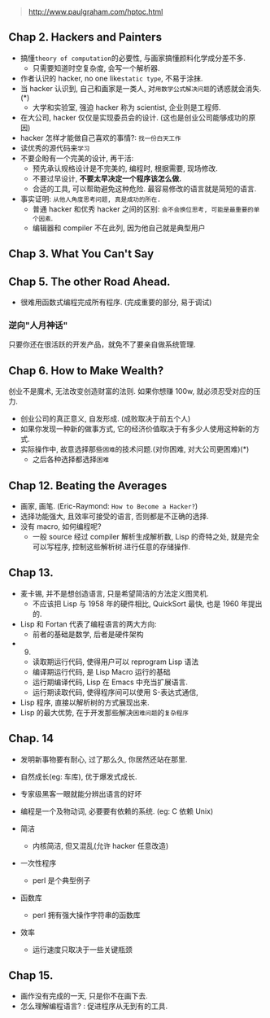 > http://www.paulgraham.com/hptoc.html

## Chap 2. Hackers and Painters

* 搞懂`theory of computation`的必要性, 与画家搞懂颜料化学成分差不多.
  * 只需要知道时空复杂度, 会写一个解析器.
* 作者认识的 hacker, no one like`static type`, 不易于涂抹.
* 当 hacker 认识到, 自己和画家是一类人, 对`用数学公式解决问题`的诱惑就会消失. (\*)
  * 大学和实验室, 强迫 hacker 称为 scientist, 企业则是工程师.
* 在大公司, hacker 仅仅是实现委员会的设计. (这也是创业公司能够成功的原因)
* hacker 怎样才能做自己喜欢的事情?: `找一份白天工作`
* 读优秀的源代码来`学习`
* 不要企盼有一个完美的设计, 再干活:
  * 预先承认规格设计是不完美的, 编程时, 根据需要, 现场修改.
  * 不要过早设计, **不要太早决定一个程序该怎么做.**
  * 合适的工具, 可以帮助避免这种危险. 最容易修改的语言就是简短的语言.
* 事实证明: `从他人角度思考问题, 真是成功的所在.`
  * 普通 hacker 和优秀 hacker 之间的区别: `会不会换位思考, 可能是最重要的单个因素`.
  * 编辑器和 compiler 不在此列, 因为他自己就是典型用户

## Chap 3. What You Can't Say

## Chap 5. The other Road Ahead.

* 很难用函数式编程完成所有程序. (完成重要的部分, 易于调试)

### 逆向"人月神话"

只要你还在很活跃的开发产品，就免不了要亲自做系统管理.

## Chap 6. How to Make Wealth?

创业不是魔术, 无法改变创造财富的法则. 如果你想赚 100w, 就必须忍受对应的压力.

* 创业公司的真正意义, 自发形成. (成败取决于前五个人)
* 如果你发现一种新的做事方式, 它的经济价值取决于有多少人使用这种新的方式.
* 实际操作中, 故意选择那些`困难`的技术问题.(对你困难, 对大公司更困难)(\*)
  * 之后各种选择都选择`困难`

## Chap 12. Beating the Averages

* 画家, 画笔. (Eric-Raymond: `How to Become a Hacker?`)
* 选择功能强大, 且效率可接受的语言, 否则都是不正确的选择.
* 没有 macro, 如何编程呢?
  * 一般 source 经过 compiler 解析生成解析数, Lisp 的奇特之处, 就是完全可以写程序, 控制这些解析树.进行任意的存储操作.

## Chap 13.

* 麦卡锡, 并不是想创造语言, 只是希望简洁的方法定义图灵机.
  * 不应该把 Lisp 与 1958 年的硬件相比, QuickSort 最快, 也是 1960 年提出的.
* Lisp 和 Fortan 代表了编程语言的两大方向:
  * 前者的基础是数学, 后者是硬件架构
* 9)
  * 读取期运行代码, 使得用户可以 reprogram Lisp 语法
  * 编译期运行代码, 是 Lisp Macro 运行的基础
  * 运行期编译代码, Lisp 在 Emacs 中充当扩展语言.
  * 运行期读取代码, 使得程序间可以使用 S-表达式通信,
* Lisp 程序, 直接以解析树的方式展现出来.
* Lisp 的最大优势, 在于开发那些解决`困难问题`的`复杂程序`

## Chap. 14

* 发明新事物要有耐心, 过了那么久, 你居然还站在那里.
* 自然成长(eg: 车库), 优于爆发式成长.

* 专家级黑客一眼就能分辨出语言的好坏
* 编程是一个及物动词, 必要要有依赖的系统. (eg: C 依赖 Unix)
* 简洁
  * 内核简洁, 但又混乱(允许 hacker 任意改造)
* 一次性程序
  * perl 是个典型例子
* 函数库
  * perl 拥有强大操作字符串的函数库
* 效率
  * 运行速度只取决于一些关键瓶颈

## Chap 15.

* 画作没有完成的一天, 只是你不在画下去.
* 怎么理解编程语言? : 促进程序从无到有的工具.
